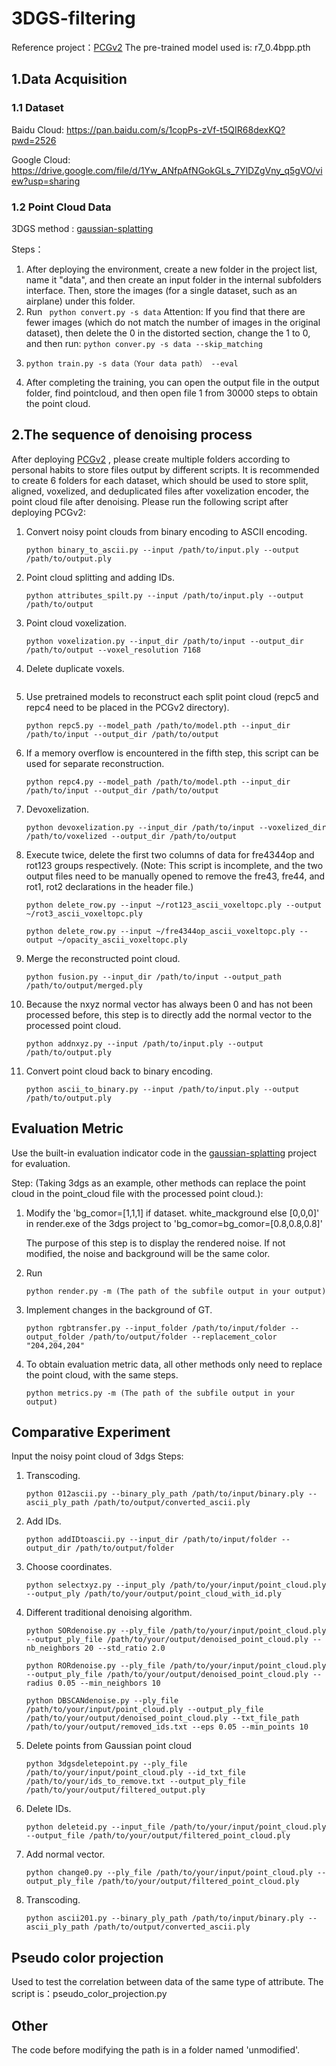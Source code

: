 # 3DGS-filtering
Reference project：[PCGv2](https://github.com/NJUVISION/PCGCv2)
The pre-trained model used is: r7_0.4bpp.pth

## 1.Data Acquisition

### 1.1 Dataset

Baidu Cloud: https://pan.baidu.com/s/1copPs-zVf-t5QIR68dexKQ?pwd=2526

Google Cloud: https://drive.google.com/file/d/1Yw_ANfpAfNGokGLs_7YlDZgVny_q5gVO/view?usp=sharing

### 1.2 Point Cloud Data

3DGS method : [gaussian-splatting](https://github.com/graphdeco-inria/gaussian-splatting)

Steps：

1. After deploying the environment, create a new folder in the project list, name it "data", and then create an input folder in the internal subfolders interface. Then, store the images (for a single dataset, such as an airplane) under this folder.
2. Run ``` python convert.py -s data```
   Attention: If you find that there are fewer images (which do not match the number of images in the original dataset), then delete the 0 in the distorted section, change the 1 to 0, and then run:
   ```python conver.py -s data --skip_matching ```
3. ```
   python train.py -s data（Your data path） --eval
   ```
4. After completing the training, you can open the output file in the output folder, find pointcloud, and then open file 1 from 30000 steps to obtain the point cloud.

## 2.The sequence of denoising process

After deploying [PCGv2](https://github.com/NJUVISION/PCGCv2) , please create multiple folders according to personal habits to store files output by different scripts.  It is recommended to create 6 folders for each dataset, which should be used to store split, aligned, voxelized, and deduplicated files after voxelization encoder, the point cloud file after denoising.
Please run the following script after deploying PCGv2:

1. Convert noisy point clouds from binary encoding to ASCII encoding.
   
   ```
   python binary_to_ascii.py --input /path/to/input.ply --output /path/to/output.ply
   ```
2. Point cloud splitting and adding IDs.
   
   ```
   python attributes_spilt.py --input /path/to/input.ply --output /path/to/output
   ```
3. Point cloud voxelization.
   
   ```
   python voxelization.py --input_dir /path/to/input --output_dir /path/to/output --voxel_resolution 7168
   ```
4. Delete duplicate voxels.
   
   ```
   
   ```
5. Use pretrained models to reconstruct each split point cloud (repc5 and repc4 need to be placed in the PCGv2 directory).
   
   ```
   python repc5.py --model_path /path/to/model.pth --input_dir /path/to/input --output_dir /path/to/output
   ```
6. If a memory overflow is encountered in the fifth step, this script can be used for separate reconstruction.
   
   ```
   python repc4.py --model_path /path/to/model.pth --input_dir /path/to/input --output_dir /path/to/output
   ```
7. Devoxelization.
   
   ```
   python devoxelization.py --input_dir /path/to/input --voxelized_dir /path/to/voxelized --output_dir /path/to/output
   ```
8. Execute twice, delete the first two columns of data for fre4344op and rot123 groups respectively. (Note: This script is incomplete, and the two output files need to be manually opened to remove the fre43, fre44, and rot1, rot2 declarations in the header file.)
   
   ```
   python delete_row.py --input ~/rot123_ascii_voxeltopc.ply --output ~/rot3_ascii_voxeltopc.ply
   ```
   
   ```
   python delete_row.py --input ~/fre4344op_ascii_voxeltopc.ply --output ~/opacity_ascii_voxeltopc.ply
   ```
9. Merge the reconstructed point cloud.
   
   ```
   python fusion.py --input_dir /path/to/input --output_path /path/to/output/merged.ply
   ```
10. Because the nxyz normal vector has always been 0 and has not been processed before, this step is to directly add the normal vector to the processed point cloud.
    
    ```
    python addnxyz.py --input /path/to/input.ply --output /path/to/output.ply
    ```
11. Convert point cloud back to binary encoding.
    
    ```
    python ascii_to_binary.py --input /path/to/input.ply --output /path/to/output.ply
    ```

## Evaluation Metric

Use the built-in evaluation indicator code in the [gaussian-splatting](https://github.com/graphdeco-inria/gaussian-splatting) project for evaluation.

Step: (Taking 3dgs as an example, other methods can replace the point cloud in the point_cloud file with the processed point cloud.):

1. Modify the 'bg_comor=[1,1,1] if dataset. white_mackground else [0,0,0]' in render.exe of the 3dgs project to 'bg_comor=bg_comor=[0.8,0.8,0.8]'
   
   The purpose of this step is to display the rendered noise. If not modified, the noise and background will be the same color.
2. Run
   
   ```
   python render.py -m (The path of the subfile output in your output)
   ```
3. Implement changes in the background of GT.
   
   ```
   python rgbtransfer.py --input_folder /path/to/input/folder --output_folder /path/to/output/folder --replacement_color "204,204,204"
   ```
4. To obtain evaluation metric data, all other methods only need to replace the point cloud, with the same steps.
   
   ```
   python metrics.py -m (The path of the subfile output in your output)
   ```

## Comparative Experiment

Input the noisy point cloud of 3dgs
Steps:

1. Transcoding.
   
   ```
   python 012ascii.py --binary_ply_path /path/to/input/binary.ply --ascii_ply_path /path/to/output/converted_ascii.ply
   ```
2. Add IDs.
   
   ```
   python addIDtoascii.py --input_dir /path/to/input/folder --output_dir /path/to/output/folder
   ```
3. Choose coordinates.
   
   ```
   python selectxyz.py --input_ply /path/to/your/input/point_cloud.ply --output_ply /path/to/your/output/point_cloud_with_id.ply
   ```
4. Different traditional denoising algorithm.
   
   ```
   python SORdenoise.py --ply_file /path/to/your/input/point_cloud.ply --output_ply_file /path/to/your/output/denoised_point_cloud.ply --nb_neighbors 20 --std_ratio 2.0
   ```
   
   ```
   python RORdenoise.py --ply_file /path/to/your/input/point_cloud.ply --output_ply_file /path/to/your/output/denoised_point_cloud.ply --radius 0.05 --min_neighbors 10
   ```
   
   ```
   python DBSCANdenoise.py --ply_file /path/to/your/input/point_cloud.ply --output_ply_file /path/to/your/output/denoised_point_cloud.ply --txt_file_path /path/to/your/output/removed_ids.txt --eps 0.05 --min_points 10
   ```
5. Delete points from Gaussian point cloud
   
   ```
   python 3dgsdeletepoint.py --ply_file /path/to/your/input/point_cloud.ply --id_txt_file /path/to/your/ids_to_remove.txt --output_ply_file /path/to/your/output/filtered_output.ply
   ```
6. Delete IDs.
   
   ```
   python deleteid.py --input_file /path/to/your/input/point_cloud.ply --output_file /path/to/your/output/filtered_point_cloud.ply
   ```
7. Add normal vector.
   
   ```
   python change0.py --ply_file /path/to/your/input/point_cloud.ply --output_ply_file /path/to/your/output/filtered_point_cloud.ply
   ```
8. Transcoding.
   
   ```
   python ascii201.py --binary_ply_path /path/to/input/binary.ply --ascii_ply_path /path/to/output/converted_ascii.ply
   ```

## Pseudo color projection

Used to test the correlation between data of the same type of attribute.
The script is：pseudo_color_projection.py

## Other

The code before modifying the path is in a folder named 'unmodified'.
